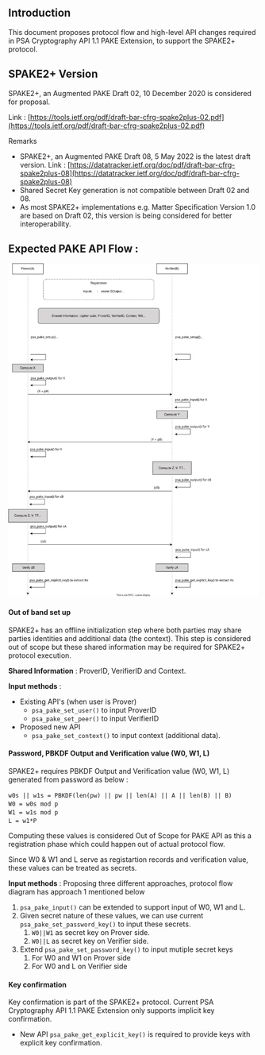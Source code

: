 Introduction
------------

This document proposes protocol flow and high-level API changes required in PSA Cryptography API 1.1 PAKE Extension, to support the SPAKE2+ protocol.

SPAKE2+ Version
---------------

SPAKE2+, an Augmented PAKE Draft 02, 10 December 2020 is considered for proposal.

Link : [https://tools.ietf.org/pdf/draft-bar-cfrg-spake2plus-02.pdf](https://tools.ietf.org/pdf/draft-bar-cfrg-spake2plus-02.pdf)

Remarks

*   SPAKE2+, an Augmented PAKE Draft 08, 5 May 2022 is the latest draft version. Link : [https://datatracker.ietf.org/doc/pdf/draft-bar-cfrg-spake2plus-08](https://datatracker.ietf.org/doc/pdf/draft-bar-cfrg-spake2plus-08)
*   Shared Secret Key generation is not compatible between Draft 02 and 08.
*   As most SPAKE2+ implementations e.g. Matter Specification Version 1.0 are based on Draft 02, this version is being considered for better interoperability.

Expected PAKE API Flow :
------------------------------------
![](SPAKE2PLUS.svg)



#### Out of band set up

SPAKE2+ has an offline initialization step where both parties may share parties identities and additional data (the context). This step is considered out of scope but these shared information may be required for SPAKE2+ protocol execution.

**Shared Information** : ProverID, VerifierID and Context.

**Input methods** :

*   Existing API's (when user is Prover)
    *   `psa_pake_set_user()` to input ProverID
    *   `psa_pake_set_peer()` to input VerifierID
*   Proposed new API
    *   `psa_pake_set_context()` to input context (additional data).

#### Password, PBKDF Output and Verification value (W0, W1, L)

SPAKE2+ requires PBKDF Output and Verification value (W0, W1, L) generated from password as below :

 `w0s || w1s = PBKDF(len(pw) || pw || len(A) || A || len(B) || B)`  
 `W0 = w0s mod p`  
 `W1 = w1s mod p`  
 `L = w1*P`

Computing these values is considered Out of Scope for PAKE API as this a registration phase which could happen out of actual protocol flow.

Since W0 & W1 and L serve as registartion records and verification value, these values can be treated as secrets.

**Input methods** : Proposing three different approaches, protocol flow diagram has approach 1 mentioned below

1.  `psa_pake_input()` can be extended to support input of W0, W1 and L.
2.  Given secret nature of these values, we can use current `psa_pake_set_password_key()` to input these secrets.
    1.  `W0||W1` as secret key on Prover side.
    2.  `W0||L` as secret key on Verifier side.
3.  Extend `psa_pake_set_password_key()` to input mutiple secret keys
    1.  For W0 and W1 on Prover side
    2.  For W0 and L on Verifier side

#### Key confirmation

Key confirmation is part of the SPAKE2+ protocol. Current PSA Cryptography API 1.1 PAKE Extension only supports implicit key confirmation.

*   New API `psa_pake_get_explicit_key()`  is required to provide keys with explicit key confirmation.